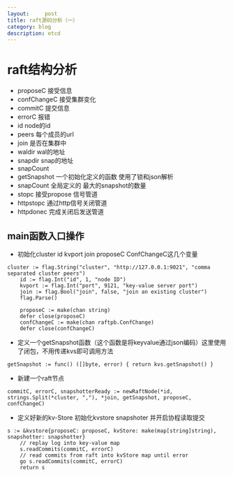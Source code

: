 ```yaml
---
layout:     post
title: raft源码分析（一）
category: blog
description: etcd
---
```


# raft结构分析
+ proposeC 接受信息
+ confChangeC 接受集群变化
+ commitC 提交信息
+ errorC 报错
+ id node的id
+ peers 每个成员的url
+ join 是否在集群中
+ waldir wal的地址
+ snapdir snap的地址
+ snapCount
+ getSnapshot 一个初始化定义的函数 使用了锁和json解析
+ snapCount 全局定义的 最大的snapshot的数量
+ stopc 接受propose 信号管道
+ httpstopc 通过http信号关闭管道
+ httpdonec 完成关闭后发送管道

## main函数入口操作
+ 初始化cluster id kvport join proposeC ConfChangeC这几个变量


```
cluster := flag.String("cluster", "http://127.0.0.1:9021", "comma separated cluster peers")
	id := flag.Int("id", 1, "node ID")
	kvport := flag.Int("port", 9121, "key-value server port")
	join := flag.Bool("join", false, "join an existing cluster")
	flag.Parse()

	proposeC := make(chan string)
	defer close(proposeC)
	confChangeC := make(chan raftpb.ConfChange)
	defer close(confChangeC)
```

+ 定义一个getSnapshot函数（这个函数是将keyvalue通过json编码）这里使用了闭包，不用传递kvs即可调用方法


```
getSnapshot := func() ([]byte, error) { return kvs.getSnapshot() }
```

+ 新建一个raft节点


```
commitC, errorC, snapshotterReady := newRaftNode(*id, strings.Split(*cluster, ","), *join, getSnapshot, proposeC, confChangeC)
```

+ 定义好新的kv-Store  初始化kvstore snapshoter 并开启协程读取提交


```
s := &kvstore{proposeC: proposeC, kvStore: make(map[string]string), snapshotter: snapshotter}
	// replay log into key-value map
	s.readCommits(commitC, errorC)
	// read commits from raft into kvStore map until error
	go s.readCommits(commitC, errorC)
	return s
```